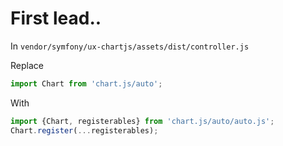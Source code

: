 # First lead..

In `vendor/symfony/ux-chartjs/assets/dist/controller.js`

Replace 

```js
import Chart from 'chart.js/auto';
```

With

```js
import {Chart, registerables} from 'chart.js/auto/auto.js';
Chart.register(...registerables);
```
